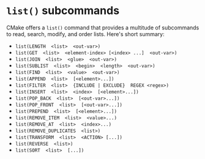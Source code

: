 # `list()` subcommands

CMake offers a `list()` command that provides a multitude of subcommands to read, search, modify, and order lists.
Here's short summary:

* `list(LENGTH  <list>  <out-var>)`
* `list(GET  <list>  <element-index> [<index> ...]  <out-var>)`
* `list(JOIN  <list>  <glue>  <out-var>)`
* `list(SUBLIST  <list>  <begin>  <length>  <out-var>)`
* `list(FIND  <list>  <value>  <out-var>)`
* `list(APPEND  <list>  [<element>...])`
* `list(FILTER  <list>  {INCLUDE | EXCLUDE}  REGEX <regex>)`
* `list(INSERT  <list>  <index>  [<element>...])`
* `list(POP_BACK  <list>  [<out-var>...])`
* `list(POP_FRONT  <list>  [<out-var>...])`
* `list(PREPEND  <list>  [<element>...])`
* `list(REMOVE_ITEM  <list>  <value>...)`
* `list(REMOVE_AT  <list>  <index>...)`
* `list(REMOVE_DUPLICATES  <list>)`
* `list(TRANSFORM  <list>  <ACTION> [...])`
* `list(REVERSE  <list>)`
* `list(SORT  <list>  [...])`
